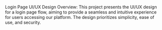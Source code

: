 Login Page UI/UX Design
Overview:
This project presents the UI/UX design for a login page flow, aiming to provide a seamless and intuitive experience for users accessing our platform. The design prioritizes simplicity, ease of use, and security.


